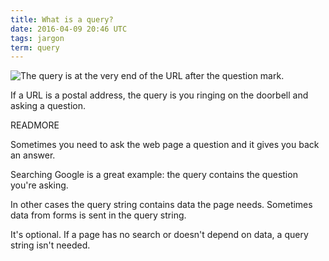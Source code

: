 ```yaml
---
title: What is a query?
date: 2016-04-09 20:46 UTC
tags: jargon
term: query
---
```


![The query is at the very end of the URL after the question mark.](/images/apis/query-url-structure.png)

If a URL is a postal address, the query is you ringing on the doorbell and asking a question.

READMORE


Sometimes you need to ask the web page a question and it gives you back an answer.

Searching Google is a great example: the query contains the question you're asking.

In other cases the query string contains data the page needs. Sometimes data from forms is sent in the query string.

It's optional. If a page has no search or doesn't depend on data, a query string isn't needed. 


